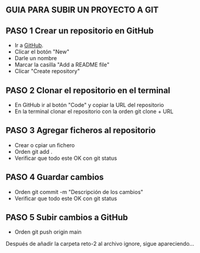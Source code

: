 ## GUIA PARA SUBIR UN PROYECTO A GIT

## PASO 1 Crear un repositorio en GitHub

- Ir a [GitHub](https://github.com).
- Clicar el botón "New" 
- Darle un nombre
- Marcar la casilla "Add a README file"
- Clicar "Create repository"

## PASO 2 Clonar el repositorio en el terminal 

- En GitHub ir al botón "Code" y copiar la URL del repositorio 
- En la terminal clonar el repositorio con la orden git clone + URL

## PASO 3 Agregar ficheros al repositorio

- Crear o cpiar un fichero 
- Orden git add .
- Verificar que todo este OK con git status

## PASO 4 Guardar cambios 

-  Orden git commit -m "Descripción de los cambios"
-  Verificar que todo este OK con git status

## PASO 5 Subir cambios a GitHub

- Orden git push origin main


Después de añadir la carpeta reto-2 al archivo ignore, sigue apareciendo...


